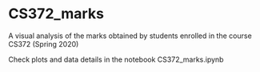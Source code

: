 # CS372_marks
A visual analysis of the marks obtained by students enrolled in the course CS372 (Spring 2020)

Check plots and data details in the notebook CS372_marks.ipynb
